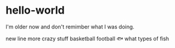 # hello-world
I'm older now and don't remimber what I was doing. 

new line more crazy stuff
basketball
football
:fish:  what types of fish
